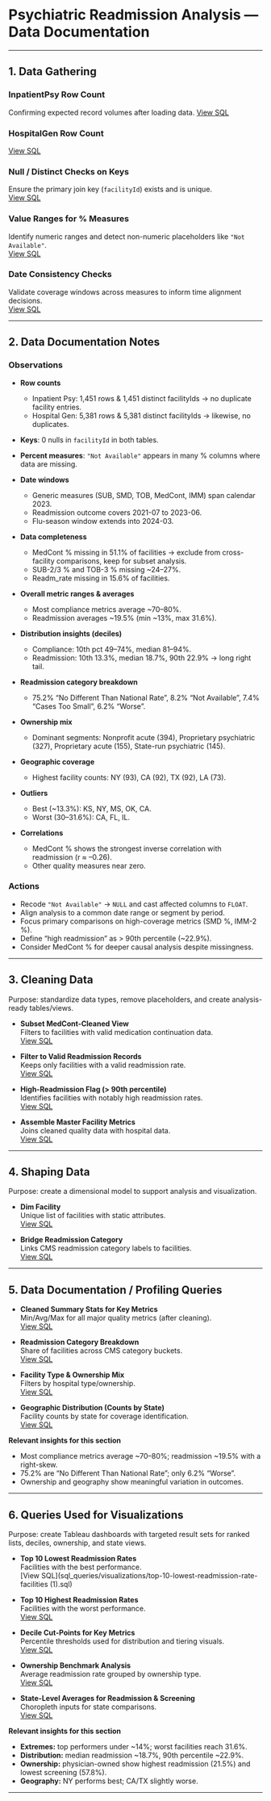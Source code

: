 # Psychiatric Readmission Analysis — Data Documentation

---

## 1. Data Gathering

### InpatientPsy Row Count
Confirming expected record volumes after loading data. 
[View SQL](sql_queries/data_gathering/inpatientpsy-row-count.sql)

### HospitalGen Row Count
[View SQL](sql_queries/data_gathering/hospitalgen-row-count.sql)

### Null / Distinct Checks on Keys
Ensure the primary join key (`facilityId`) exists and is unique.  
[View SQL](sql_queries/data_gathering/distinct-facility-count-%26-key-nulls.sql)

### Value Ranges for % Measures
Identify numeric ranges and detect non-numeric placeholders like `"Not Available"`.  
[View SQL](sql_queries/data_gathering/value-ranges-for-%25-measures.sql)

### Date Consistency Checks
Validate coverage windows across measures to inform time alignment decisions.  
[View SQL](sql_queries/data_gathering/date-consistency-checks.sql)

---

## 2. Data Documentation Notes

### Observations
- **Row counts**  
  - Inpatient Psy: 1,451 rows & 1,451 distinct facilityIds → no duplicate facility entries.  
  - Hospital Gen: 5,381 rows & 5,381 distinct facilityIds → likewise, no duplicates.
- **Keys**: 0 nulls in `facilityId` in both tables.
- **Percent measures**: `"Not Available"` appears in many % columns where data are missing.
- **Date windows**  
  - Generic measures (SUB, SMD, TOB, MedCont, IMM) span calendar 2023.  
  - Readmission outcome covers 2021-07 to 2023-06.  
  - Flu-season window extends into 2024-03.
- **Data completeness**  
  - MedCont % missing in 51.1% of facilities → exclude from cross-facility comparisons, keep for subset analysis.  
  - SUB-2/3 % and TOB-3 % missing ~24–27%.  
  - Readm_rate missing in 15.6% of facilities.

- **Overall metric ranges & averages**  
  - Most compliance metrics average ~70–80%.  
  - Readmission averages ~19.5% (min ~13%, max 31.6%).
- **Distribution insights (deciles)**  
  - Compliance: 10th pct 49–74%, median 81–94%.  
  - Readmission: 10th 13.3%, median 18.7%, 90th 22.9% → long right tail.
- **Readmission category breakdown**  
  - 75.2% “No Different Than National Rate”, 8.2% “Not Available”, 7.4% “Cases Too Small”, 6.2% “Worse”.
- **Ownership mix**  
  - Dominant segments: Nonprofit acute (394), Proprietary psychiatric (327), Proprietary acute (155), State-run psychiatric (145).
- **Geographic coverage**  
  - Highest facility counts: NY (93), CA (92), TX (92), LA (73).
- **Outliers**  
  - Best (~13.3%): KS, NY, MS, OK, CA.  
  - Worst (30–31.6%): CA, FL, IL.
- **Correlations**  
  - MedCont % shows the strongest inverse correlation with readmission (r ≈ –0.26).  
  - Other quality measures near zero.

### Actions
- Recode `"Not Available"` → `NULL` and cast affected columns to `FLOAT`.
- Align analysis to a common date range or segment by period.
- Focus primary comparisons on high-coverage metrics (SMD %, IMM-2 %).
- Define “high readmission” as > 90th percentile (~22.9%).
- Consider MedCont % for deeper causal analysis despite missingness.

---

## 3. Cleaning Data

Purpose: standardize data types, remove placeholders, and create analysis-ready tables/views.

- **Subset MedCont-Cleaned View**  
  Filters to facilities with valid medication continuation data.  
  [View SQL](sql_queries/cleaning_data/subset-medcont-cleaned-view.sql)

- **Filter to Valid Readmission Records**  
  Keeps only facilities with a valid readmission rate.  
  [View SQL](sql_queries/cleaning_data/filter-valid-readmission-records.sql)

- **High-Readmission Flag (> 90th percentile)**  
  Identifies facilities with notably high readmission rates.  
  [View SQL](sql_queries/cleaning_data/add-high-readmission-flag.sql)

- **Assemble Master Facility Metrics**  
  Joins cleaned quality data with hospital data.  
  [View SQL](sql_queries/cleaning_data/create-clean-master-table.sql)

---

## 4. Shaping Data

Purpose: create a dimensional model to support analysis and visualization.

- **Dim Facility**  
  Unique list of facilities with static attributes.  
  [View SQL](sql_queries/shaping_data/create-dimension-tables%20(1).sql)

- **Bridge Readmission Category**  
  Links CMS readmission category labels to facilities.  
  [View SQL](sql_queries/shaping_data/bridge-table-for-readmission-category.sql)

---

## 5. Data Documentation / Profiling Queries

- **Cleaned Summary Stats for Key Metrics**  
  Min/Avg/Max for all major quality metrics (after cleaning).  
  [View SQL](sql_queries/data_documentation/cleaned-summary-stats-for-key-metrics.sql)

- **Readmission Category Breakdown**  
  Share of facilities across CMS category buckets.  
  [View SQL](sql_queries/data_documentation/readmission-category-breakdown.sql)

- **Facility Type & Ownership Mix**  
  Filters by hospital type/ownership.  
  [View SQL](sql_queries/data_documentation/facility-type-%26-ownership.sql)

- **Geographic Distribution (Counts by State)**  
  Facility counts by state for coverage identification.  
  [View SQL](sql_queries/data_documentation/geographic-distribution.sql)

**Relevant insights for this section**
- Most compliance metrics average ~70–80%; readmission ~19.5% with a right-skew.
- 75.2% are “No Different Than National Rate”; only 6.2% “Worse”.
- Ownership and geography show meaningful variation in outcomes.

---

## 6. Queries Used for Visualizations

Purpose: create Tableau dashboards with targeted result sets for ranked lists, deciles, ownership, and state views.

- **Top 10 Lowest Readmission Rates**  
  Facilities with the best performance.  
  [View SQL](sql_queries/visualizations/top-10-lowest-readmission-rate-facilities (1).sql)

- **Top 10 Highest Readmission Rates**  
  Facilities with the worst performance.  
  [View SQL](sql_queries/visualizations/top-10-highest-readmission-rate-facilities.sql)

- **Decile Cut-Points for Key Metrics**  
  Percentile thresholds used for distribution and tiering visuals.  
  [View SQL](sql_queries/visualizations/decile-cut-points-for-key-metrics.sql)

- **Ownership Benchmark Analysis**  
  Average readmission rate grouped by ownership type.  
  [View SQL](sql_queries/visualizations/compare-readmission-by-ownership-type.sql)

- **State-Level Averages for Readmission & Screening**  
  Choropleth inputs for state comparisons.  
  [View SQL](sql_queries/visualizations/state-level-averages-for-readmission-%26-screening.sql)

**Relevant insights for this section**
- **Extremes:** top performers under ~14%; worst facilities reach 31.6%.  
- **Distribution:** median readmission ~18.7%, 90th percentile ~22.9%.  
- **Ownership:** physician-owned show highest readmission (21.5%) and lowest screening (57.8%).  
- **Geography:** NY performs best; CA/TX slightly worse.

---
